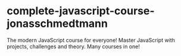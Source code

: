 # complete-javascript-course-jonasschmedtmann
The modern JavaScript course for everyone! Master JavaScript with projects, challenges and theory. Many courses in one!
